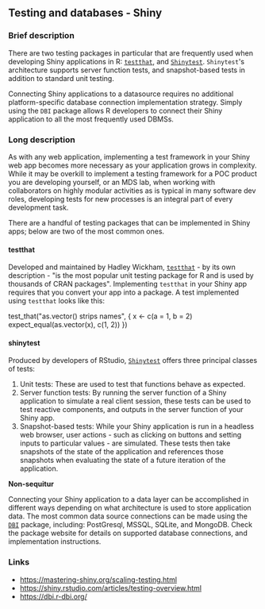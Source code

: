 
## Testing and databases - Shiny
### Brief description

There are two testing packages in particular that are frequently used when developing Shiny applications in R: [`testthat`](https://testthat.r-lib.org/), and [`Shinytest`](https://shiny.rstudio.com/articles/testing-overview.html). `Shinytest`'s architecture supports server function tests, and snapshot-based tests in addition to standard unit testing. 

Connecting Shiny applications to a datasource requires no additional platform-specific database connection implementation strategy. Simply using the `DBI` package allows R developers to connect their Shiny application to all the most frequently used DBMSs. 

### Long description

As with any web application, implementing a test framework in your Shiny web app becomes more necessary as your application grows in complexity. While it may be overkill to implement a testing framework for a POC product you are developing yourself, or an MDS lab, when working with collaborators on highly modular activities as is typical in many software dev roles, developing tests for new processes is an integral part of every development task.

There are a handful of testing packages that can be implemented in Shiny apps; below are two of the most common ones.

#### testthat

Developed and maintained by Hadley Wickham, [`testthat`](https://testthat.r-lib.org/) - by its own description - "is the most popular unit testing package for R and is used by thousands of CRAN packages". Implementing `testthat` in your Shiny app requires that you convert your app into a package. A test implemented using `testthat` looks like this:

test_that("as.vector() strips names", {
  x <- c(a = 1, b = 2)
  expect_equal(as.vector(x), c(1, 2))
})

#### shinytest

Produced by developers of RStudio, [`Shinytest`](https://shiny.rstudio.com/articles/testing-overview.html) offers three principal classes of tests:
  1. Unit tests: These are used to test that functions behave as expected.
  2. Server function tests: By running the server function of a Shiny application to simulate a real client session, these tests can be used to test reactive components, and outputs in the server function of your Shiny app.
  3. Snapshot-based tests: While your Shiny application is run in a headless web browser, user actions - such as clicking on buttons and setting inputs to particular values - are simulated. These tests then take snapshots of the state of the application and references those snapshots when evaluating the state of a future iteration of the application.

**Non-sequitur**

Connecting your Shiny application to a data layer can be accomplished in different ways depending on what architecture is used to store application data. The most common data source connections can be made using the [`DBI`](https://dbi.r-dbi.org/) package, including: PostGresql, MSSQL, SQLite, and MongoDB. Check the package website for details on supported database connections, and implementation instructions.


### Links
* https://mastering-shiny.org/scaling-testing.html
* https://shiny.rstudio.com/articles/testing-overview.html
* https://dbi.r-dbi.org/
